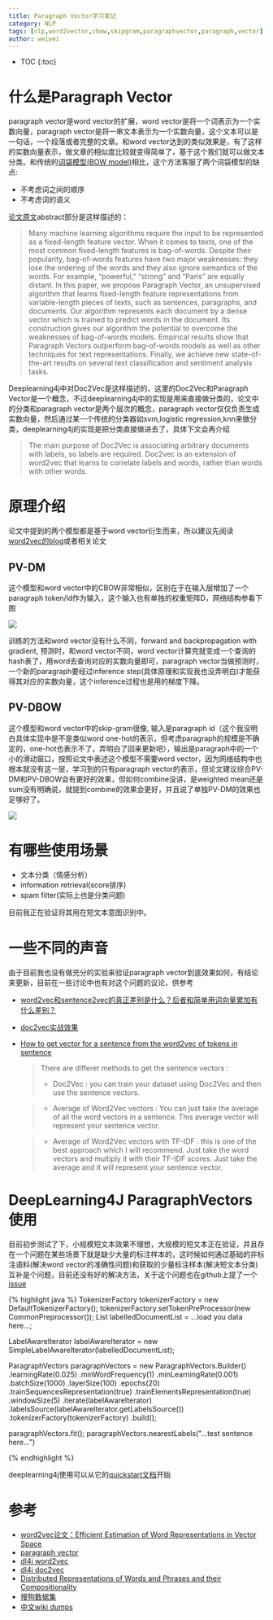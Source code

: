 ```yaml
---
title: Paragraph Vector学习笔记
category: NLP
tags: [nlp,word2vector,cbow,skipgram,paragraphvector,paragraph,vector]
author: weiwei
---
```

* TOC
{:toc}

# 什么是Paragraph Vector
paragraph vector是word vector的扩展，word vector是将一个词表示为一个实数向量，paragraph vector是将一串文本表示为一个实数向量，这个文本可以是一句话，一个段落或者完整的文章。和word vector达到的类似效果是，有了这样的实数向量表示，做文章的相似度比较就变得简单了，基于这个我们就可以做文本分类。和传统的[词袋模型(BOW model)](https://zh.wikipedia.org/wiki/%E8%AF%8D%E8%A2%8B%E6%A8%A1%E5%9E%8B)相比，这个方法客服了两个词袋模型的缺点:

* 不考虑词之间的顺序
* 不考虑词的语义

[论文原文][paragraph vector]abstract部分是这样描述的：
>Many machine learning algorithms require the input to be represented as a fixed-length feature vector. When it comes to texts, one of the most common fixed-length features is bag-of-words. Despite their popularity, bag-of-words features have two major weaknesses: they lose the ordering of the words and they also ignore semantics of the words. For example, “powerful,” “strong” and “Paris” are equally distant. In this paper, we propose Paragraph Vector, an unsupervised algorithm that learns fixed-length feature representations from variable-length pieces of texts, such as sentences, paragraphs, and documents. Our algorithm represents each document by a dense vector which is trained to predict words in the document. Its construction gives our algorithm the potential to overcome the weaknesses of bag-of-words models. Empirical results show that Paragraph Vectors outperform bag-of-words models as well as other techniques for text representations. Finally, we achieve new state-of-the-art results on several text classification and sentiment analysis tasks.


Deeplearning4j中对Doc2Vec是这样描述的，这里的Doc2Vec和Paragraph Vector是一个概念，不过deeplearning4j中的实现是用来直接做分类的，论文中的分类和paragraph vector是两个层次的概念，paragraph vector仅仅负责生成实数向量，然后通过某一个传统的分类器如svm,logistic regression,knn来做分类，deeplearning4j的实现是把分类直接做进去了，具体下文会再介绍
>The main purpose of Doc2Vec is associating arbitrary documents with labels, so labels are required. Doc2vec is an extension of word2vec that learns to correlate labels and words, rather than words with other words. 


# 原理介绍
论文中提到的两个模型都是基于word vector衍生而来，所以建议先阅读[word2vec的blog](http://weiweiwang.github.io/nlp/2017/03/06/word2vector.html)或者相关论文
## PV-DM
这个模型和word vector中的CBOW非常相似，区别在于在输入层增加了一个paragraph token/id作为输入，这个输入也有单独的权重矩阵D，网络结构参看下图

![](/assets/images/pv-dm.png)

训练的方法和word vector没有什么不同，forward and backpropagation with gradient, 预测时，和word vector不同，word vector计算完就变成一个查询的hash表了，用word去查询对应的实数向量即可，paragraph vector当做预测时，一个新的paragraph要经过inference step(具体原理和实现我也没弄明白)才能获得其对应的实数向量，这个inference过程也是用的梯度下降。

## PV-DBOW
这个模型和word vector中的skip-gram很像, 输入是paragraph id（这个我没明白具体实现中是不是类似word one-hot的表示，但考虑paragraph的规模是不确定的，one-hot也表示不了，弄明白了回来更新吧），输出是paragraph中的一个小的滑动窗口，按照论文中表述这个模型不需要word vector，因为网络结构中也根本就没有这一层，学习到的只有paragraph vector的表示，但论文建议综合PV-DM和PV-DBOW会有更好的效果，但如何combine没讲，是weighted mean还是sum没有明确说，就提到combine的效果会更好，并且说了单独PV-DM的效果也足够好了。

![](/assets/images/pv-dbow.png)


# 有哪些使用场景
* 文本分类（情感分析）
* information retrieval(score排序)
* spam filter(实际上也是分类问题)

目前我正在验证将其用在短文本意图识别中。

# 一些不同的声音
由于目前我也没有做充分的实验来验证paragraph vector到底效果如何，有结论来更新，目前在一些讨论中也有对这个问题的议论，供参考

* [word2vec和sentence2vec的真正差别是什么？后者和简单用词向量累加有什么差别？](https://www.zhihu.com/question/34268273)
* [doc2vec实战效果](http://ml.memect.com/remix/3806113533660642.html)
* [How to get vector for a sentence from the word2vec of tokens in sentence](http://stackoverflow.com/questions/29760935/how-to-get-vector-for-a-sentence-from-the-word2vec-of-tokens-in-sentence)
	>There are differet methods to get the sentence vectors :
	>
	>* Doc2Vec : you can train your dataset using Doc2Vec and then use the sentence vectors.
	 
	>* Average of Word2Vec vectors : You can just take the average of all the word vectors in a sentence. This average vector will represent your sentence vector.
	
	>* Average of Word2Vec vectors with TF-IDF : this is one of the best approach which I will recommend. Just take the word vectors and multiply it with their TF-IDF scores. Just take the average and it will represent your sentence vector.

# DeepLearning4J ParagraphVectors使用
目前初步测试了下，小规模短文本效果不理想，大规模的短文本正在验证，并且存在一个问题在某些场景下就是缺少大量的标注样本的，这时候如何通过基础的非标注语料(解决word vector的准确性问题)和获取的少量标注样本(解决短文本分类)互补是个问题，目前还没有好的解决方法，关于这个问题也在github上提了一个[issue](https://github.com/deeplearning4j/deeplearning4j/issues/3063)

{% highlight java %}
TokenizerFactory tokenizerFactory = new DefaultTokenizerFactory();
tokenizerFactory.setTokenPreProcessor(new CommonPreprocessor());
List<LabelledDocument> labelledDocumentList = ...load you data here...;

LabelAwareIterator labelAwareIterator = new SimpleLabelAwareIterator(labelledDocumentList);

ParagraphVectors paragraphVectors = new ParagraphVectors.Builder()
        .learningRate(0.025)
        .minWordFrequency(1)
        .minLearningRate(0.001)
        .batchSize(1000)
        .layerSize(100)
        .epochs(20)
        .trainSequencesRepresentation(true)
        .trainElementsRepresentation(true)
        .windowSize(5)
        .iterate(labelAwareIterator)
        .labelsSource(labelAwareIterator.getLabelsSource())
        .tokenizerFactory(tokenizerFactory)
        .build();

paragraphVectors.fit();
paragraphVectors.nearestLabels("...test sentence here...")

{% endhighlight %}

deeplearning4j使用可以从它的[quickstart文档](https://deeplearning4j.org/quickstart)开始

# 参考
* [word2vec论文：Efficient Estimation of Word Representations in
Vector Space](https://arxiv.org/pdf/1301.3781.pdf)
* [paragraph vector][paragraph vector]
* [dl4j word2vec](https://deeplearning4j.org/word2vec.html)
* [dl4j doc2vec](https://deeplearning4j.org/doc2vec)
* [Distributed Representations of Words and Phrases
and their Compositionality](https://papers.nips.cc/paper/5021-distributed-representations-of-words-and-phrases-and-their-compositionality.pdf)
* [搜狗数据集](http://www.sogou.com/labs/resource/ca.php)
* [中文wiki dumps](https://dumps.wikimedia.org/zhwiki/)

[paragraph vector]:https://cs.stanford.edu/~quocle/paragraph_vector.pdf
